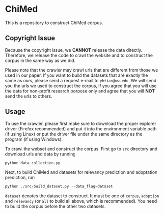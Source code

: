 # ChiMed

This is a repository to construct ChiMed corpus. 

## Copyright Issue

Because the copyright issue, we **CANNOT** release the data directly. Therefore, we release the code to crawl the website and to construct the corpus in the same way as we did. 

Please note that the crawler may crawl urls that are different from those we used in our paper. If you want to build the datasets that are exactly the same as ours, please send a request e-mail to ```yhtian@uw.edu```. We will send you the urls we used to construct the corpus, if you agree that you will use the data for non-profit research porpose only and agree that you will **NOT** send the urls to others. 

## Usage

To use the crawler, please first make sure to download the proper explorer driver (Firefox recommended) and put it into the environment variable path (if using Linux) or put the driver file under the same directory as the program (if using Windows).

To crawl the webset and construct the corpus. First go to ```src``` directory and download urls and data by running
```python
python data_collection.py
```

Next, to build ChiMed and datasets for relevancy prediction and adoptation prediction, run
```python
python ./src/build_dataset.py --data_flag=dataset
```
```dataset``` denotes the dataset to construct. It must be one of ```corpus```, ```adoption``` and ```relevancy``` (or ```all``` to build all above, which is recommended). You need to build the corpus before the other two datasets.
